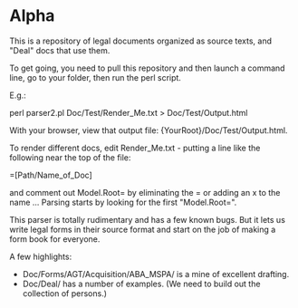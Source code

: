 Alpha
=====

This is a repository of legal documents organized as source texts, and "Deal" docs that use them. 

To get going, you need to pull this repository and then launch a command line, go to your folder, then run the perl script.  

E.g.:

perl parser2.pl Doc/Test/Render_Me.txt > Doc/Test/Output.html

With your browser, view that output file:  {YourRoot}/Doc/Test/Output.html.  

To render different docs, edit Render_Me.txt - putting a line like the following near the top of the file:

=[Path/Name_of_Doc]

and comment out Model.Root= by eliminating the = or adding an x to the name ... Parsing starts by looking for the first "Model.Root=".  


This parser is totally rudimentary and has a few known bugs.  But it lets us write legal forms in their source format and start on the job of making a form book for everyone. 


A few highlights:

* Doc/Forms/AGT/Acquisition/ABA_MSPA/ is a mine of excellent drafting.
* Doc/Deal/ has a number of examples.  (We need to build out the collection of persons.)
